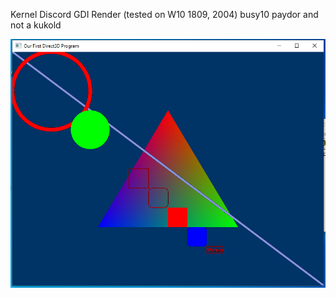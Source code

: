 Kernel Discord GDI Render (tested on W10 1809, 2004)
busy10 paydor and not a kukold

![example](example.png?raw=true "example")
